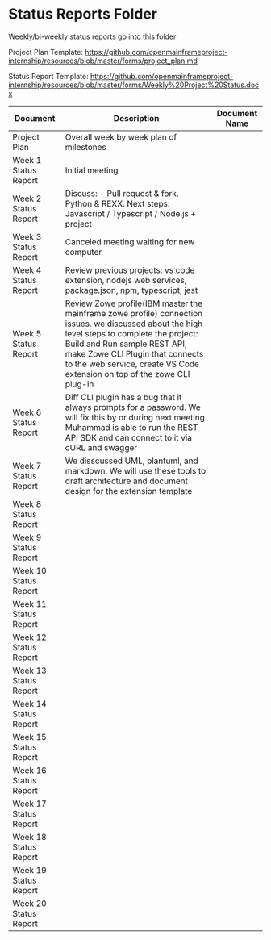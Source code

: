# Status Reports Folder
Weekly/bi-weekly status reports go into this folder

Project Plan Template: https://github.com/openmainframeproject-internship/resources/blob/master/forms/project_plan.md

Status Report Template: https://github.com/openmainframeproject-internship/resources/blob/master/forms/Weekly%20Project%20Status.docx

| Document | Description | Document Name |
|---|---|---|
| Project Plan | Overall week by week plan of milestones | |
| Week 1 Status Report |Initial meeting | | 
| Week 2 Status Report | Discuss: - Pull request & fork. Python & REXX.  Next steps: Javascript / Typescript / Node.js + project | |
| Week 3 Status Report | Canceled meeting waiting for new computer | |
| Week 4 Status Report | Review previous projects: vs code extension, nodejs web services, package.json, npm, typescript, jest | |
| Week 5 Status Report | Review Zowe profile(IBM master the mainframe zowe profile) connection issues. we discussed about the high level steps to complete the project: Build and Run sample REST API, make Zowe CLI Plugin that connects to the web service, create VS Code extension on top of the zowe CLI plug-in | |
| Week 6 Status Report | Diff CLI plugin has a bug that it always prompts for a password. We will fix this by or during next meeting. Muhammad is able to run the REST API SDK and can connect to it via cURL and swagger | |
| Week 7 Status Report | We disscussed UML, plantuml, and markdown. We will use these tools to draft architecture and document design for the extension template | |
| Week 8 Status Report | | |
| Week 9 Status Report | | |
| Week 10 Status Report | | |
| Week 11 Status Report | | |
| Week 12 Status Report | | |
| Week 13 Status Report | | |
| Week 14 Status Report | | |
| Week 15 Status Report | | |
| Week 16 Status Report | | |
| Week 17 Status Report | | |
| Week 18 Status Report | | |
| Week 19 Status Report | | |
| Week 20 Status Report | | |
